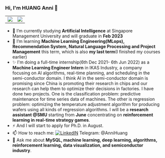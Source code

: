 ### Hi, I'm HUANG Anni 👋
<table>
<tr>
  <td width="50%">
    <img src="https://github-readme-stats.vercel.app/api?username=WideSu&show_icons=true&theme=vue&hide_border=true" />
  <td width="50%">
   <img src="https://github-readme-stats.vercel.app/api/top-langs/?username=WideSu&hide=javascript,html,css&langs_count=8&layout=compact&show_icons=true&hide_border=true" />
 </td>
</tr>
<table>

- 🔭 I’m currently studying **Artificial Intelligence** at Singapore Management University and will graduate in **Feb 2023**
- 🌱 I’m learning **Machine Learning Engineering(MLops), Recommendation System, Natural Language Processing and Project Management** this term, which is also **my last term**(I finished my courses earlier)
- ✨ I'm doing a full-time internship(6th Dec 2021- 6th Jun 2022) as a **Machine Learning Engineer Intern** in IKAS Industry, a company focusing on AI algorithms, real-time planning, and scheduling in the semi-conductor domain. I think AI in the semi-conductor domain is promising since China is promoting their research in chips and our research can help them to optimize their decisions in factories. I have done two projects. One is the classification problem: predictive maintenance for time series data of machines. The other is regression problem: optimizing the temperature adjustment algorithm for producing wafers using all kinds of regression algorithms. I will be a **research assistant @SMU** starting from **June** concentrating on **reinforcement learning in real-time strategy games**.
- ⚡ And I will start to apply for Ph.D. in August.
- 📫 How to reach me: [![LinkedIN](https://img.shields.io/badge/LinkedIn-0077B5?style=for-the-badge&logo=linkedin&color=%23003140&logoColor=white)](https://www.linkedin.com/in/annihuang2021/)
Telegram: @AnniHuang
- 💬 Ask me about **MySQL, machine learning, deep learning, algorithms, reinforcement learning, data visualization, and semiconductor industry**.

<!--
**WideSu/WideSu** is a ✨ _special_ ✨ repository because its `README.md` (this file) appears on your GitHub profile.

Here are some ideas to get you started:

- 🔭 I’m currently working on ...
- 🌱 I’m currently learning ...
- 👯 I’m looking to collaborate on ...
- 🤔 I’m looking for help with ...
- 💬 Ask me about ...
- 📫 How to reach me: ...
- 😄 Pronouns: ...
- ⚡ Fun fact: ...
-->

